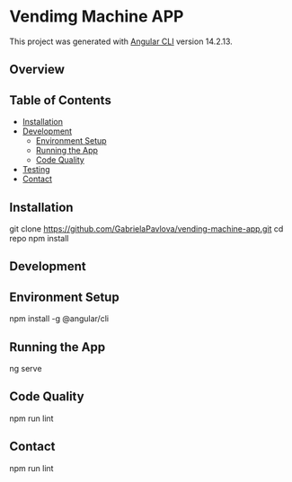 # Vendimg Machine APP 

This project was generated with [Angular CLI](https://github.com/angular/angular-cli) version 14.2.13.

## Overview

## Table of Contents

- [Installation](#installation)
- [Development](#development)
  - [Environment Setup](#environment-setup)
  - [Running the App](#running-the-app)
  - [Code Quality](#code-quality)
- [Testing](#testing)
- [Contact](#contact)

## Installation

git clone https://github.com/GabrielaPavlova/vending-machine-app.git
cd repo
npm install


## Development

## Environment Setup

npm install -g @angular/cli

## Running the App

ng serve

## Code Quality

npm run lint

## Contact

npm run lint



